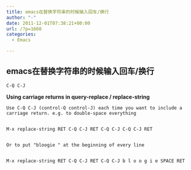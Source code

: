 ```yaml
---
title: emacs在替换字符串的时候输入回车/换行
author: "-"
date: 2011-12-01T07:38:21+00:00
url: /?p=1660
categories:
  - Emacs

---
```

## emacs在替换字符串的时候输入回车/换行
`C-Q C-J`

**Using carriage returns in query-replace / replace-string**


  
    Use C-Q C-J (control-Q control-J) each time you want to include a carriage return. e.g. to double-space everything
  
  
    M-x replace-string RET C-Q C-J RET C-Q C-J C-Q C-J RET
  
  
    Or to put "bloogie " at the beginning of every line
  
  
    M-x replace-string RET C-Q C-J RET C-Q C-J b l o o g i e SPACE RET
  
